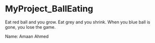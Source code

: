 # MyProject_BallEating
Eat red ball and you grow. Eat grey and you shrink. When you blue ball is gone, you lose the game.

Name: Amaan Ahmed

